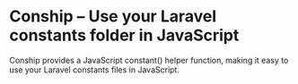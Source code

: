 # Conship – Use your Laravel constants folder in JavaScript

Conship provides a JavaScript constant() helper function, making it easy to use your Laravel constants files in JavaScript.
